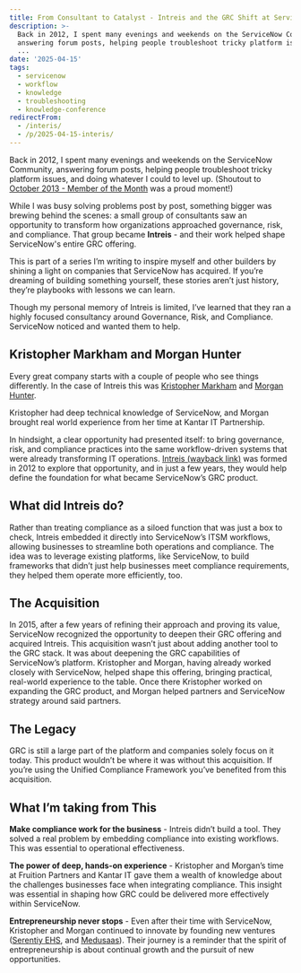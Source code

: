 ```yaml
---
title: From Consultant to Catalyst - Intreis and the GRC Shift at ServiceNow
description: >-
  Back in 2012, I spent many evenings and weekends on the ServiceNow Community,
  answering forum posts, helping people troubleshoot tricky platform issues, and
  ...
date: '2025-04-15'
tags:
  - servicenow
  - workflow
  - knowledge
  - troubleshooting
  - knowledge-conference
redirectFrom:
  - /interis/
  - /p/2025-04-15-interis/
---
```


Back in 2012, I spent many evenings and weekends on the ServiceNow Community, answering forum posts, helping people troubleshoot tricky platform issues, and doing whatever I could to level up. (Shoutout to [October 2013 - Member of the Month](https://www.servicenow.com/community/developer-articles/from-the-archives-2013-member-of-the-month/ta-p/2306880?utm_source=jace.pro&utm_medium=newsletter&utm_campaign=from-consulant-to-catalyst-intreis-and-the-grc-shift-at-servicenow&_bhlid=25d0b25f68a2ccd6c5c87a4514ab8c98d1fb306e) was a proud moment!)

While I was busy solving problems post by post, something bigger was brewing behind the scenes: a small group of consultants saw an opportunity to transform how organizations approached governance, risk, and compliance. That group became **Intreis** - and their work helped shape ServiceNow's entire GRC offering.

This is part of a series I’m writing to inspire myself and other builders by shining a light on companies that ServiceNow has acquired. If you’re dreaming of building something yourself, these stories aren’t just history, they’re playbooks with lessons we can learn.

Though my personal memory of Intreis is limited, I’ve learned that they ran a highly focused consultancy around Governance, Risk, and Compliance. ServiceNow noticed and wanted them to help.

## Kristopher Markham and Morgan Hunter

Every great company starts with a couple of people who see things differently. In the case of Intreis this was [Kristopher Markham](https://www.linkedin.com/in/kristopher-markham-3b8bab7/?utm_source=jace.pro&utm_medium=newsletter&utm_campaign=from-consulant-to-catalyst-intreis-and-the-grc-shift-at-servicenow&_bhlid=5600d9747f9830609a80add7b3be2ae0d9f79f56) and [Morgan Hunter](https://www.linkedin.com/in/morgan-hunter-35a905/?utm_source=jace.pro&utm_medium=newsletter&utm_campaign=from-consulant-to-catalyst-intreis-and-the-grc-shift-at-servicenow&_bhlid=233f68ce6bd9f04d6fdbda86564a344c4ec1586c).

Kristopher had deep technical knowledge of ServiceNow, and Morgan brought real world experience from her time at Kantar IT Partnership.

In hindsight, a clear opportunity had presented itself: to bring governance, risk, and compliance practices into the same workflow-driven systems that were already transforming IT operations. [Intreis (wayback link)](https://web.archive.org/web/20131031170220/http://intreis.com/about/company/?utm_source=jace.pro&utm_medium=newsletter&utm_campaign=from-consulant-to-catalyst-intreis-and-the-grc-shift-at-servicenow&_bhlid=1a66c0c7aacb258aac12ba67c5a5ca89f5c5f585) was formed in 2012 to explore that opportunity, and in just a few years, they would help define the foundation for what became ServiceNow’s GRC product.

## What did Intreis do?

Rather than treating compliance as a siloed function that was just a box to check, Intreis embedded it directly into ServiceNow’s ITSM workflows, allowing businesses to streamline both operations and compliance. The idea was to leverage existing platforms, like ServiceNow, to build frameworks that didn’t just help businesses meet compliance requirements, they helped them operate more efficiently, too.

## The Acquisition

In 2015, after a few years of refining their approach and proving its value, ServiceNow recognized the opportunity to deepen their GRC offering and acquired Intreis. This acquisition wasn’t just about adding another tool to the GRC stack. It was about deepening the GRC capabilities of ServiceNow’s platform. Kristopher and Morgan, having already worked closely with ServiceNow, helped shape this offering, bringing practical, real-world experience to the table. Once there Kristopher worked on expanding the GRC product, and Morgan helped partners and ServiceNow strategy around said partners.

## The Legacy

GRC is still a large part of the platform and companies solely focus on it today. This product wouldn’t be where it was without this acquisition. If you’re using the Unified Compliance Framework you’ve benefited from this acquisition.

## What I’m taking from This

**Make compliance work for the business** - Intreis didn’t build a tool. They solved a real problem by embedding compliance into existing workflows. This was essential to operational effectiveness.

**The power of deep, hands-on experience** - Kristopher and Morgan’s time at Fruition Partners and Kantar IT gave them a wealth of knowledge about the challenges businesses face when integrating compliance. This insight was essential in shaping how GRC could be delivered more effectively within ServiceNow.

**Entrepreneurship never stops** - Even after their time with ServiceNow, Kristopher and Morgan continued to innovate by founding new ventures ([Serentiy EHS](https://www.serenityehs.com/?utm_source=jace.pro&utm_medium=newsletter&utm_campaign=from-consulant-to-catalyst-intreis-and-the-grc-shift-at-servicenow&_bhlid=8119cd8e42e077642334db0e612811a70164cf7c), and [Medusaas](https://www.medusaas.org/?utm_source=jace.pro&utm_medium=newsletter&utm_campaign=from-consulant-to-catalyst-intreis-and-the-grc-shift-at-servicenow&_bhlid=408b3059864f5ef7bfe9ac74bcbcd5675d692701)). Their journey is a reminder that the spirit of entrepreneurship is about continual growth and the pursuit of new opportunities.